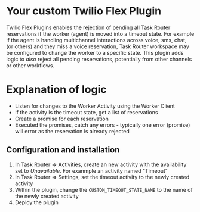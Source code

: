 # Your custom Twilio Flex Plugin

Twilio Flex Plugins enables the rejection of pending all Task Router reservations if the worker (agent) is moved into a timeout state.  For example if the agent is  handling multichannel interactions across voice, sms, chat, (or others) and they miss a voice reservation, Task Router workspace may be configured to change the worker to a specific state. This plugin adds logic to _also_ reject all pending reservations, potentially from other channels or other workflows.

# Explanation of logic
- Listen for changes to the Worker Activity using the Worker Client
- If the activity is the timeout state, get a list of reservations
- Create a promise for each reservation
- Executed the promises, catch any errors - typically one error (promise) will error as the reservation is already rejected


## Configuration and installation
1. In Task Router => Activities, create an new activity with the availability set to _Unavailable_.  For exanmple an activity named "Timeout"
2. In Task Router => Settings, set the timeout activity to the newly created activity
3. Within the plugin, change the `CUSTOM_TIMEOUT_STATE_NAME` to the name of the newly created activity
4. Deploy the plugin

